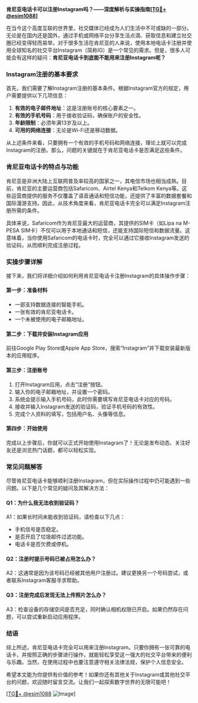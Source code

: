**肯尼亚电话卡可以注册Instagram吗？——深度解析与实操指南[[TG💪+ @esim1088](https://t.me/s/esim1088)]**

在当今这个高度互联的世界里，社交媒体已经成为人们生活中不可或缺的一部分。无论是在国内还是国外，通过手机或网络平台分享生活点滴、获取信息和建立社交圈已经变得轻而易举。对于很多生活在肯尼亚的人来说，使用本地电话卡注册并使用全球知名的社交平台Instagram（简称IG）是一个常见的需求。但是，很多人可能会有这样的疑问：**肯尼亚电话卡到底能不能用来注册Instagram呢？**

### Instagram注册的基本要求

首先，我们需要了解Instagram注册的基本条件。根据Instagram官方的规定，用户需要提供以下几项信息：

1. **有效的电子邮件地址**：这是注册账号的核心要素之一。
2. **有效的手机号码**：用于接收验证码，确保账户的安全性。
3. **年龄限制**：必须年满13岁及以上。
4. **可用的网络连接**：无论是Wi-Fi还是移动数据。

从上述条件来看，只要拥有一个有效的手机号码和网络连接，理论上就可以完成Instagram的注册。那么，问题的关键就在于肯尼亚电话卡是否满足这些条件。

### 肯尼亚电话卡的特点与功能

肯尼亚是非洲大陆上互联网普及率较高的国家之一，其电信市场也相当成熟。目前，肯尼亚的主要运营商包括Safaricom、Airtel Kenya和Telkom Kenya等。这些运营商提供的服务不仅覆盖了语音通话和短信功能，还提供了丰富的数据套餐和国际漫游支持。因此，从技术角度来看，肯尼亚电话卡完全可以满足Instagram注册所需的条件。

具体来说，Safaricom作为肯尼亚最大的运营商，其提供的SIM卡（如Lipa na M-PESA SIM卡）不仅可以用于本地通话和短信，还能支持国际短信和数据流量。这意味着，当你使用Safaricom的电话卡时，完全可以通过它接收Instagram发送的验证码，从而顺利完成注册过程。

### 实操步骤详解

接下来，我们将详细介绍如何利用肯尼亚电话卡注册Instagram的具体操作步骤：

#### 第一步：准备材料
- 一部支持数据连接的智能手机。
- 一张有效的肯尼亚电话卡。
- 一个未被使用的电子邮箱地址。

#### 第二步：下载并安装Instagram应用
前往Google Play Store或Apple App Store，搜索“Instagram”并下载安装最新版本的应用程序。

#### 第三步：注册账号
1. 打开Instagram应用，点击“注册”按钮。
2. 输入你的电子邮箱地址，并设置一个密码。
3. 系统会提示输入手机号码，此时你需要填写肯尼亚电话卡对应的号码。
4. 接收并输入Instagram发送的验证码，验证手机号码的有效性。
5. 完成个人资料的填写，包括用户名、头像等信息。

#### 第四步：开始使用
完成以上步骤后，你就可以正式开始使用Instagram了！无论是发布动态、关注好友还是浏览热门话题，都可以轻松实现。

### 常见问题解答

尽管肯尼亚电话卡能够顺利注册Instagram，但在实际操作过程中仍可能遇到一些问题。以下是几个常见的疑问及其解决方法：

#### Q1：为什么我无法收到验证码？
A1：如果长时间未能收到验证码，请检查以下几点：
- 手机信号是否稳定。
- 是否开启了垃圾邮件过滤功能。
- 电话卡是否欠费或停机。

#### Q2：注册时提示号码已被占用怎么办？
A2：这通常是因为该号码已经被其他用户注册过。建议更换另一个号码尝试，或者联系Instagram客服寻求帮助。

#### Q3：注册完成后发现无法上传照片怎么办？
A3：检查设备的存储空间是否充足，同时确认相机权限已开启。如果仍然存在问题，可以尝试重新启动应用程序。

### 结语

综上所述，肯尼亚电话卡完全可以用来注册Instagram。只要你拥有一张可靠的电话卡，并按照正确的步骤进行操作，就能轻松享受这一强大的社交平台带来的便利与乐趣。当然，在使用过程中也要注意遵守相关法律法规，保护个人信息安全。

希望本文能为你提供有价值的参考！如果你还有其他关于Instagram或其他社交平台的问题，欢迎随时留言交流。让我们一起探索数字世界的无限可能吧！

[[TG💪+ @esim1088](https://t.me/s/esim1088) ![Image](https://i.postimg.cc/4NQfJmqS/Snipaste-2025-05-13-00-14-12.png)]